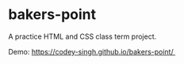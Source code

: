 # bakers-point
A practice HTML and CSS class term project.

Demo: https://codey-singh.github.io/bakers-point/ 
